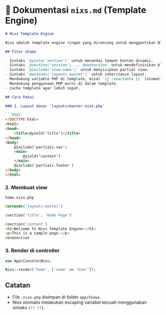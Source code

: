 # 📄 Dokumentasi `nixs.md` (Template Engine)

````markdown
# Nixs Template Engine

Nixs adalah template engine ringan yang dirancang untuk menggantikan Blade pada NineVerse, dengan sintaks sederhana dan performa cepat.

## Fitur Utama

- Sintaks `@yield('section')` untuk menandai tempat konten dinamis.
- Sintaks `@section('section') ... @endsection` untuk mendefinisikan blok konten.
- Sintaks `@include('view.name')` untuk menyisipkan partial view.
- Sintaks `@extends('layouts.master')` untuk inheritance layout.
- Mendukung variable PHP di template, misal `{{ \$variable }}` (otomatis escape).
- Mendukung penggunaan PHP murni di dalam template.
- Cache template agar lebih cepat.

## Cara Pakai

### 1. Layout dasar `layouts/master.nixs.php`

```html
<!DOCTYPE html>
<html>
<head>
    <title>@yield('title')</title>
</head>
<body>
    @include('partials.nav')
    <main>
        @yield('content')
    </main>
    @include('partials.footer')
</body>
</html>
````

### 2. Membuat view

`home.nixs.php`

```php
@extends('layouts.master')

@section('title', 'Home Page')

@section('content')
<h1>Welcome to Nixs Template Engine!</h1>
<p>This is a sample page.</p>
@endsection
```

### 3. Render di controller

```php
use App\Console\Nixs;

Nixs::render('home', ['name' => 'User']);
```

## Catatan

* File `.nixs.php` disimpan di folder `app/Views`.
* Nixs otomatis melakukan escaping variabel kecuali menggunakan sintaks `{!! !!}`.
